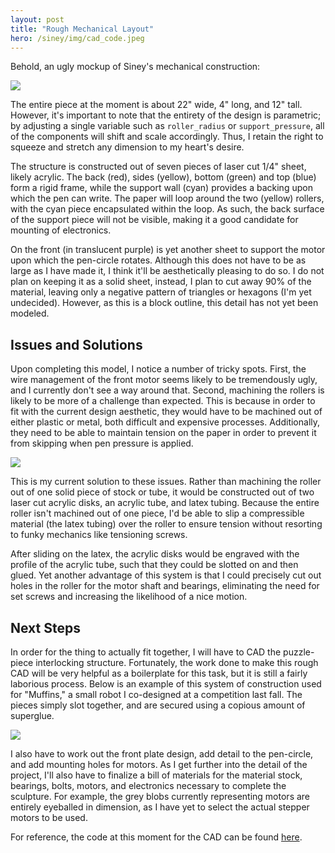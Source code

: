 ```yaml
---
layout: post
title: "Rough Mechanical Layout"
hero: /siney/img/cad_code.jpeg
---
```


Behold, an ugly mockup of Siney's mechanical construction:

<a href="{{site.baseurl}}/img/block_render.jpeg" data-fluidbox><img
src="{{site.baseurl}}/img/block_render.jpeg" class="figure"></a>

The entire piece at the moment is about 22" wide, 4" long, and 12" tall.  However, it's important to note that the entirety of the design is parametric; by adjusting a single variable such as `roller_radius` or `support_pressure`, all of the components will shift and scale accordingly.  Thus, I retain the right to squeeze and stretch any dimension to my heart's desire.

The structure is constructed out of seven pieces of laser cut 1/4" sheet, likely acrylic.  The back (red), sides (yellow), bottom (green) and top (blue) form a rigid frame, while the support wall (cyan) provides a backing upon which the pen can write.  The paper will loop around the two (yellow) rollers, with the cyan piece encapsulated within the loop.  As such, the back surface of the support piece will not be visible, making it a good candidate for mounting of electronics.

On the front (in translucent purple) is yet another sheet to support the motor upon which the pen-circle rotates.  Although this does not have to be as large as I have made it, I think it'll be aesthetically pleasing to do so.  I do not plan on keeping it as a solid sheet, instead, I plan to cut away 90% of the material, leaving only a negative pattern of triangles or hexagons (I'm yet undecided).  However, as this is a block outline, this detail has not yet been modeled.

## Issues and Solutions

Upon completing this model, I notice a number of tricky spots.  First, the wire management of the front motor seems likely to be tremendously ugly, and I currently don't see a way around that.  Second, machining the rollers is likely to be more of a challenge than expected.  This is because in order to fit with the current design aesthetic, they would have to be machined out of either plastic or metal, both difficult and expensive processes.  Additionally, they need to be able to maintain tension on the paper in order to prevent it from skipping when pen pressure is applied.

<a href="{{site.baseurl}}/img/roller_concept.jpeg" data-fluidbox><img
src="{{site.baseurl}}/img/roller_concept.jpeg" class="figure"></a>

This is my current solution to these issues.  Rather than machining the roller out of one solid piece of stock or tube, it would be constructed out of two laser cut acrylic disks, an acrylic tube, and latex tubing.  Because the entire roller isn't machined out of one piece, I'd be able to slip a compressible material (the latex tubing) over the roller to ensure tension without resorting to funky mechanics like tensioning screws.

After sliding on the latex, the acrylic disks would be engraved with the profile of the acrylic tube, such that they could be slotted on and then glued.  Yet another advantage of this system is that I could precisely cut out holes in the roller for the motor shaft and bearings, eliminating the need for set screws and increasing the likelihood of a nice motion.

## Next Steps

In order for the thing to actually fit together, I will have to CAD the puzzle-piece interlocking structure.  Fortunately, the work done to make this rough CAD will be very helpful as a boilerplate for this task, but it is still a fairly laborious process.  Below is an example of this system of construction used for "Muffins," a small robot I co-designed at a competition last fall.  The pieces simply slot together, and are secured using a copious amount of superglue.

<a href="{{site.baseurl}}/img/muffins.jpeg" data-fluidbox><img
src="{{site.baseurl}}/img/muffins.jpeg" class="figure"></a>

I also have to work out the front plate design, add detail to the pen-circle, and add mounting holes for motors.  As I get further into the detail of the project, I'll also have to finalize a bill of materials for the material stock, bearings, bolts, motors, and electronics necessary to complete the sculpture.  For example, the grey blobs currently representing motors are entirely eyeballed in dimension, as I have yet to select the actual stepper motors to be used.

For reference, the code at this moment for the CAD can be found [here](https://github.com/joshuagruenstein/siney/blob/81fb26cf9ce95730110e0c5c533ca2026a05bf08/main.scad).
